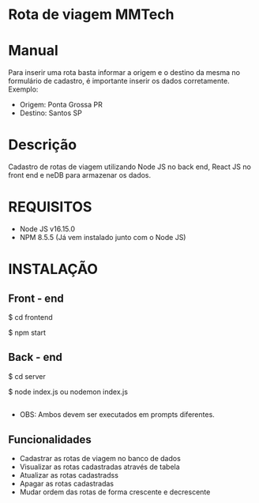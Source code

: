# Rota de viagem MMTech

# Manual
Para inserir uma rota basta informar a origem e o destino da mesma no formulário de cadastro, é importante inserir os dados corretamente.
Exemplo:
- Origem: Ponta Grossa PR
- Destino: Santos SP

# Descrição
 Cadastro de rotas de viagem utilizando Node JS no back end, React JS no front end e neDB para armazenar os dados.

# REQUISITOS
- Node JS v16.15.0
- NPM 8.5.5 (Já vem instalado junto com o Node JS)

# INSTALAÇÃO
## Front - end
$ cd frontend

$ npm start
## Back - end
$ cd server

$ node index.js ou nodemon index.js
##
- OBS: Ambos devem ser executados em prompts diferentes.

## Funcionalidades

- Cadastrar as rotas de viagem no banco de dados
- Visualizar as rotas cadastradas através de tabela
- Atualizar as rotas cadastradss
- Apagar as rotas cadastradas
- Mudar ordem das rotas de forma crescente e decrescente
